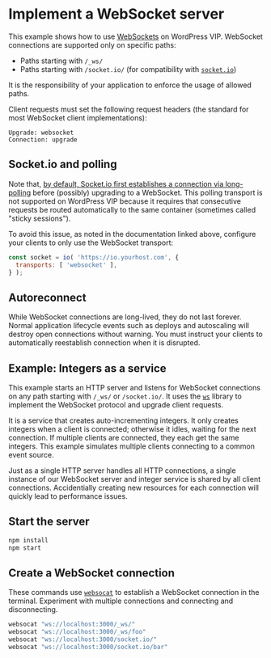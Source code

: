 # Implement a WebSocket server

This example shows how to use [WebSockets][websockets] on WordPress VIP. WebSocket connections are supported only on specific paths:

- Paths starting with `/_ws/`
- Paths starting with `/socket.io/` (for compatibility with [`socket.io`][socket])

It is the responsibility of your application to enforce the usage of allowed paths.

Client requests must set the following request headers (the standard for most WebSocket client implementations):

```
Upgrade: websocket
Connection: upgrade
```

## Socket.io and polling

Note that, [by default, Socket.io first establishes a connection via long-polling][socket-polling] before (possibly) upgrading to a WebSocket. This polling transport is not supported on WordPress VIP because it requires that consecutive requests be routed automatically to the same container (sometimes called "sticky sessions").

To avoid this issue, as noted in the documentation linked above, configure your clients to only use the WebSocket transport:

```js
const socket = io( 'https://io.yourhost.com', {
  transports: [ 'websocket' ],
} );
```

## Autoreconnect

While WebSocket connections are long-lived, they do not last forever. Normal application lifecycle events such as deploys and autoscaling will destroy open connections without warning. You must instruct your clients to automatically reestablish connection when it is disrupted.

## Example: Integers as a service

This example starts an HTTP server and listens for WebSocket connections on any path starting with `/_ws/` or `/socket.io/`. It uses the [`ws`][ws] library to implement the WebSocket protocol and upgrade client requests.

It is a service that creates auto-incrementing integers. It only creates integers when a client is connected; otherwise it idles, waiting for the next connection. If multiple clients are connected, they each get the same integers. This example simulates multiple clients connecting to a common event source.

Just as a single HTTP server handles all HTTP connections, a single instance of our WebSocket server and integer service is shared by all client connections. Accidentially creating new resources for each connection will quickly lead to performance issues.

## Start the server

```sh
npm install
npm start
```

## Create a WebSocket connection

These commands use [`websocat`][websocat] to establish a WebSocket connection in the terminal. Experiment with multiple connections and connecting and disconnecting.

```sh
websocat "ws://localhost:3000/_ws/"
websocat "ws://localhost:3000/_ws/foo"
websocat "ws://localhost:3000/socket.io/"
websocat "ws://localhost:3000/socket.io/bar"
```

[socket]: https://socket.io
[socket-polling]: https://socket.io/docs/v4/using-multiple-nodes/
[websocat]: https://github.com/vi/websocat
[websockets]: https://developer.mozilla.org/en-US/docs/Web/API/WebSocket
[ws]: https://github.com/websockets/ws
